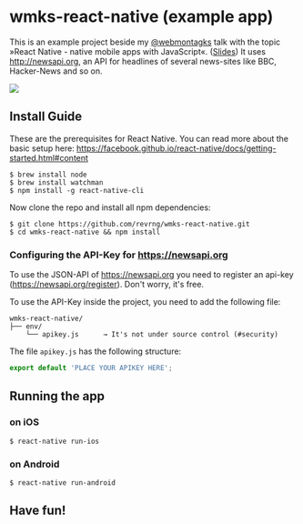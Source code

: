 # wmks-react-native (example app)

This is an example project beside my [@webmontagks](https://twitter.com/webmontagks) talk with the topic »React Native - native mobile apps with JavaScript«. ([Slides](https://slides.com/revrng/react-native))
It uses http://newsapi.org, an API for headlines of several news-sites like BBC, Hacker-News and so on. 

![](https://d17oy1vhnax1f7.cloudfront.net/items/0T3b1B233k0Z2v3O1P0g/Screen%20Recording%202016-08-25%20at%2008.41%20PM.gif?v=d4f2c8f8)

## Install Guide
These are the prerequisites for React Native. You can read more about the basic setup here: https://facebook.github.io/react-native/docs/getting-started.html#content
  
	$ brew install node
	$ brew install watchman
	$ npm install -g react-native-cli
	
Now clone the repo and install all npm dependencies:

	$ git clone https://github.com/revrng/wmks-react-native.git
	$ cd wmks-react-native && npm install

### Configuring the API-Key for https://newsapi.org
To use the JSON-API of https://newsapi.org you need to register an api-key (https://newsapi.org/register). Don't worry, it's free. 

To use the API-Key inside the project, you need to add the following file:

````
wmks-react-native/
├── env/
    └── apikey.js      → It's not under source control (#security)

````

The file `apikey.js` has the following structure:
```javascript
export default 'PLACE YOUR APIKEY HERE';
```
	
## Running the app
### on iOS
	$ react-native run-ios
### on Android
	$ react-native run-android	
	
## Have fun!

